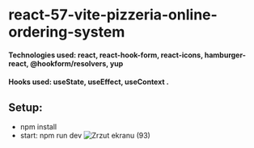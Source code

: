 # react-57-vite-pizzeria-online-ordering-system
#### Technologies used: react, react-hook-form, react-icons, hamburger-react, @hookform/resolvers, yup
#### Hooks used: useState, useEffect, useContext .
## Setup:
* npm install
* start: npm run dev
![Zrzut ekranu (93)](https://user-images.githubusercontent.com/61388692/218564838-698826a3-5a9c-45fe-9b8d-5746c4c0c8ed.jpg)
